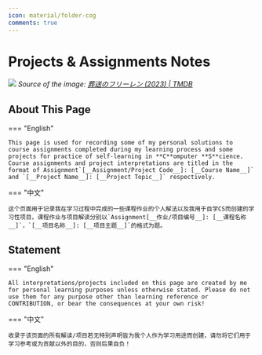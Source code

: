 ```yaml
---
icon: material/folder-cog
comments: true
---
```


# Projects & Assignments Notes

![](https://image.tmdb.org/t/p/original/96RT2A47UdzWlUfvIERFyBsLhL2.jpg)
*Source of the image: [葬送のフリーレン (2023) | TMDB](https://www.themoviedb.org/tv/209867/images/backdrops?language=ja)*

## About This Page

=== "English"

    This page is used for recording some of my personal solutions to course assignments completed during my learning process and some projects for practice of self-learning in **C**omputer **S**cience. Course assignments and project interpretations are titled in the format of Assignment`[__Assignment/Project Code__]: [__Course Name__]` and `[__Project Name__]: [__Project Topic__]` respectively.
    
=== "中文"

    这个页面用于记录我在学习过程中完成的一些课程作业的个人解法以及我用于自学CS而创建的学习性项目，课程作业与项目解读分别以`Assignment[__作业/项目编号__]: [__课程名称__]`，`[__项目名称__]: [__项目主题__]`的格式为题。

## Statement

=== "English"
    
    All interpretations/projects included on this page are created by me for personal learning purposes unless otherwise stated. Please do not use them for any purpose other than learning reference or CONTRIBUTION, or bear the consequences at your own risk!

=== "中文"

    收录于该页面的所有解读/项目若无特别声明皆为我个人作为学习用途而创建，请勿将它们用于学习参考或为贡献以外的目的，否则后果自负！
